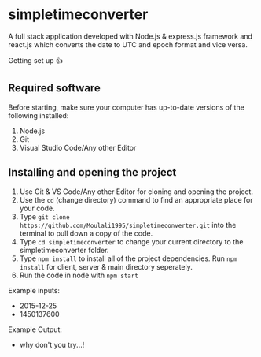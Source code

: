 # simpletimeconverter

A full stack application developed with Node.js & express.js framework and react.js which converts the date to UTC
and epoch format and vice versa.

Getting set up :+1:
## Required software
Before starting, make sure your computer has up-to-date versions of the following installed:
1. Node.js
2. Git
3. Visual Studio Code/Any other Editor

## Installing and opening the project
1. Use Git & VS Code/Any other Editor for cloning and opening the project.
2. Use the `cd` (change directory) command to find an appropriate place for your code.
3. Type `git clone https://github.com/Moulali1995/simpletimeconverter.git` into the terminal to pull down a copy of the code.
4. Type `cd simpletimeconverter` to change your current directory to the simpletimeconverter folder.
5. Type `npm install` to install all of the project dependencies. Run `npm install` for client, server & main directory seperately.
6. Run the code in node with `npm start`


Example inputs:
* 2015-12-25
* 1450137600

Example Output:
* why don't you try...!
